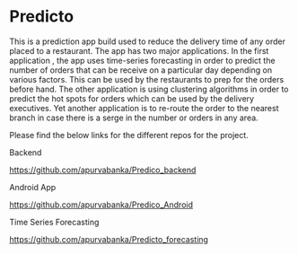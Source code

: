 # Predicto
This is a prediction app build used to reduce the delivery time of any order placed to a restaurant. The app has two major applications. In the first application , the app uses time-series forecasting in order to predict the number of orders that can be receive on a particular day depending on various factors. This can be used by the restaurants to prep for the orders before hand. The other application is using clustering algorithms in order to predict the hot spots for orders which can be used by the delivery executives. Yet another application is to re-route the order to the nearest branch in case there is a serge in the number or orders in any area.

Please find the below links for the different repos for the project.


Backend

https://github.com/apurvabanka/Predico_backend

Android App

https://github.com/apurvabanka/Predico_Android

Time Series Forecasting

https://github.com/apurvabanka/Predicto_forecasting
